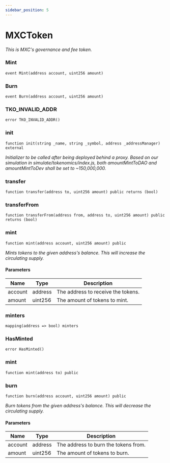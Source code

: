 ```yaml
---
sidebar_position: 5
---
```


# MXCToken

_This is MXC's governance and fee token._

### Mint

```solidity
event Mint(address account, uint256 amount)
```

### Burn

```solidity
event Burn(address account, uint256 amount)
```

### TKO_INVALID_ADDR

```solidity
error TKO_INVALID_ADDR()
```

### init

```solidity
function init(string _name, string _symbol, address _addressManager) external
```

_Initializer to be called after being deployed behind a proxy.
Based on our simulation in simulate/tokenomics/index.js, both
amountMintToDAO and amountMintToDev shall be set to ~150,000,000._

### transfer

```solidity
function transfer(address to, uint256 amount) public returns (bool)
```

### transferFrom

```solidity
function transferFrom(address from, address to, uint256 amount) public returns (bool)
```

### mint

```solidity
function mint(address account, uint256 amount) public
```

_Mints tokens to the given address's balance. This will increase
the circulating supply._

#### Parameters

| Name    | Type    | Description                        |
| ------- | ------- | ---------------------------------- |
| account | address | The address to receive the tokens. |
| amount  | uint256 | The amount of tokens to mint.      |

### minters

```solidity
mapping(address => bool) minters
```

### HasMinted

```solidity
error HasMinted()
```

### mint

```solidity
function mint(address to) public
```

### burn

```solidity
function burn(address account, uint256 amount) public
```

_Burn tokens from the given address's balance. This will decrease
the circulating supply._

#### Parameters

| Name    | Type    | Description                          |
| ------- | ------- | ------------------------------------ |
| account | address | The address to burn the tokens from. |
| amount  | uint256 | The amount of tokens to burn.        |